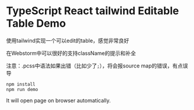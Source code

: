 TypeScript React tailwind Editable Table Demo
=================================

使用tailwind实现一个可以edit的table，感觉非常良好

在Webstorm中可以很好的支持className的提示和补全

注意：.pcss中语法如果出错（比如少了`;`），将会报source map的错误，有点误导

```
npm install
npm run demo
```

It will open page on browser automatically.

